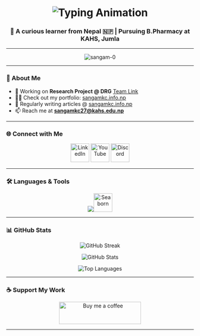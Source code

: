 <!-- Profile Banner with Animation -->
<h1 align="center">
  <img src="https://readme-typing-svg.herokuapp.com?size=32&duration=2800&color=F75C7E&center=true&vCenter=true&width=600&lines=Hi+👋,+I'm+Sangam+K.C.;B.Pharmacy+Undergraduate;Passionate+Researcher;Tech+Enthusiast+%F0%9F%9A%80" alt="Typing Animation" />
</h1>

<h3 align="center">🌱 A curious learner from Nepal 🇳🇵 | Pursuing B.Pharmacy at KAHS, Jumla</h3>

---

<p align="center">
  <img src="https://komarev.com/ghpvc/?username=sangam-0&label=Profile%20views&color=0e75b6&style=flat-square" alt="sangam-0" />
</p>

---

### 🚀 About Me
- 🔭 Working on **Research Project @ DRG** [Team Link](https://dirghajoshi.com.np/research-team/)  
- 👨‍💻 Check out my portfolio: [sangamkc.info.np](http://sangamkc.info.np/)  
- 📝 Regularly writing articles @ [sangamkc.info.np](http://sangamkc.info.np/)  
- 📫 Reach me at **sangamkc27@kahs.edu.np**  

---

### 🌐 Connect with Me
<p align="center">
  <a href="https://linkedin.com/in/sangam-k-c-64748628" target="_blank"><img src="https://skillicons.dev/icons?i=linkedin" alt="LinkedIn" height="50"/></a>
  <a href="https://www.youtube.com/c/sangam kshetri" target="_blank"><img src="https://skillicons.dev/icons?i=youtube" alt="YouTube" height="50"/></a>
  <a href="https://discord.gg/sang01" target="_blank"><img src="https://skillicons.dev/icons?i=discord" alt="Discord" height="50"/></a>
</p>

---

### 🛠️ Languages & Tools
<p align="center">
  <img src="https://skillicons.dev/icons?i=python,html,css,blender,pandas,wordpress" /><img src="https://seaborn.pydata.org/_images/logo-mark-lightbg.svg" width="50" height="50" alt="Seaborn"/>
</p>

---

### 📊 GitHub Stats
<p align="center">
  <img src="https://github-readme-streak-stats.herokuapp.com/?user=sangam-0&theme=tokyonight" alt="GitHub Streak" />
</p>

<p align="center">
  <img src="https://github-readme-stats.vercel.app/api?username=sangam-0&show_icons=true&theme=radical" alt="GitHub Stats" />
</p>

<p align="center">
  <img src="https://github-readme-stats.vercel.app/api/top-langs/?username=sangam-0&layout=compact&theme=gruvbox" alt="Top Languages"/>
</p>

---

### ☕ Support My Work
<p align="center">
  <a href="https://www.buymeacoffee.com/sangamkc1">
    <img src="https://cdn.buymeacoffee.com/buttons/v2/default-yellow.png" height="60" width="220" alt="Buy me a coffee" />
  </a>
</p>

---


